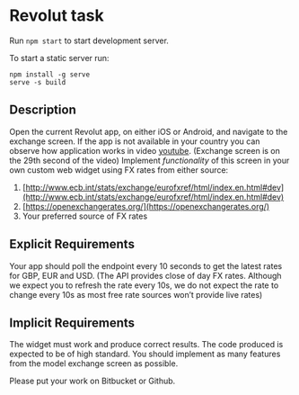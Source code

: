 # Revolut task

Run `npm start` to start development server.

To start a static server run:
```
npm install -g serve
serve -s build
```

## Description

Open the current Revolut app, on either iOS or Android, and navigate to the exchange screen.
If the app is not available in your country you can observe how application works in video [youtube](https://youtu.be/c0zPSiKYipc?t=29s). (Exchange screen is on the 29th second of the video)
Implement *functionality* of this screen in your own custom web widget using FX rates from either source:

1. [http://www.ecb.int/stats/exchange/eurofxref/html/index.en.html#dev](http://www.ecb.int/stats/exchange/eurofxref/html/index.en.html#dev)
2. [https://openexchangerates.org/](https://openexchangerates.org/)
3. Your preferred source of FX rates

## Explicit Requirements

Your app should poll the endpoint every 10 seconds to get the latest rates for GBP, EUR and USD. (The API provides close of day FX rates. Although we expect you to refresh the rate every 10s, we do not expect the rate to change every 10s as most free rate sources won’t provide live rates)

## Implicit Requirements

The widget must work and produce correct results.
The code produced is expected to be of high standard.
You should implement as many features from the model exchange screen as possible.

Please put your work on Bitbucket or Github.
